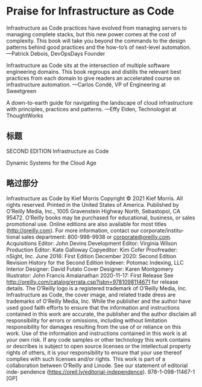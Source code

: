 # Praise for Infrastructure as Code


Infrastructure as Code practices have evolved from managing servers to managing complete stacks, but this new power comes at the cost of complexity. This book will take you beyond the commands to the design patterns behind good practices and the how-to’s of next-level automation.
—Patrick Debois, DevOpsDays Founder

Infrastructure as Code sits at the intersection of multiple software engineering domains. This book regroups and distills the relevant best practices from each domain to give readers an accelerated course on infrastructure automation.
—Carlos Condé, VP of Engineering at Sweetgreen

A down-to-earth guide for navigating the landscape of cloud infrastructure with principles, practices and patterns.
—Effy Elden, Technologist at ThoughtWorks

## 标题

SECOND EDITION Infrastructure as Code

Dynamic Systems for the Cloud Age

## 略过部分

Infrastructure as Code
by Kief Morris
Copyright © 2021 Kief Morris. All rights reserved.
Printed in the United States of America.
Published by O’Reilly Media, Inc., 1005 Gravenstein Highway North, Sebastopol, CA 95472.
O’Reilly books may be purchased for educational, business, or sales promotional use. Online editions are also available for most titles (http://oreilly.com). For more information, contact our corporate/institu‐ tional sales department: 800-998-9938 or corporate@oreilly.com.
Acquisitions Editor: John Devins Development Editor: Virginia Wilson Production Editor: Kate Galloway Copyeditor: Kim Cofer
Proofreader: nSight, Inc.
June 2016: First Edition
December 2020: Second Edition
Revision History for the Second Edition
Indexer: Potomac Indexing, LLC Interior Designer: David Futato
Cover Designer: Karen Montgomery Illustrator: John Francis Amalanathan
2020-11-17: First Release
See http://oreilly.com/catalog/errata.csp?isbn=9781098114671 for release details.
The O’Reilly logo is a registered trademark of O’Reilly Media, Inc. Infrastructure as Code, the cover image, and related trade dress are trademarks of O’Reilly Media, Inc.
While the publisher and the author have used good faith efforts to ensure that the information and instructions contained in this work are accurate, the publisher and the author disclaim all responsibility for errors or omissions, including without limitation responsibility for damages resulting from the use of or reliance on this work. Use of the information and instructions contained in this work is at your own risk. If any code samples or other technology this work contains or describes is subject to open source licenses or the intellectual property rights of others, it is your responsibility to ensure that your use thereof complies with such licenses and/or rights.
This work is part of a collaboration between O’Reilly and Linode. See our statement of editorial inde‐ pendence (https://oreil.ly/editorial-independence).
978-1-098-11467-1 [GP]